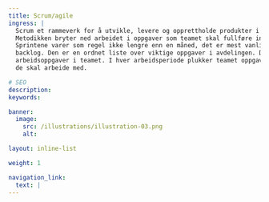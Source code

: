 ```yaml
---
title: Scrum/agile
ingress: |
  Scrum et rammeverk for å utvikle, levere og opprettholde produkter i et komplekst miljø. 
  Metodikken bryter ned arbeidet i oppgaver som teamet skal fullføre innen bestemte arbeidsperioder, som vi kaller sprinter. 
  Sprintene varer som regel ikke lengre enn en måned, det er mest vanlig med to uker. Teamets oversikt over arbeidet kalles en
  backlog. Den er en ordnet liste over viktige oppgaver i avdelingen. Dette er den eneste kilden til 
  arbeidsoppgaver i teamet. I hver arbeidsperiode plukker teamet oppgaver fra backloggen som 
  de skal arbeide med.

# SEO
description:
keywords:

banner:
  image:
    src: /illustrations/illustration-03.png
    alt:

layout: inline-list

weight: 1

navigation_link:
  text: |
---
```

